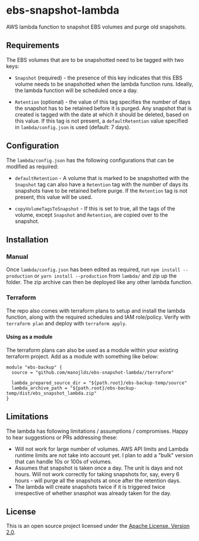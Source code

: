 # ebs-snapshot-lambda

AWS lambda function to snapshot EBS volumes and purge old snapshots.

## Requirements

The EBS volumes that are to be snapshotted need to be tagged with two keys:

- `Snapshot` (required) - the presence of this key indicates that this EBS volume needs to be snapshotted when the lambda function runs. Ideally, the lambda function will be scheduled once a day.

- `Retention` (optional) - the value of this tag specifies the number of days the snapshot has to be retained before it is purged. Any snapshot that is created is tagged with the date at which it should be deleted, based on this value. If this tag is not present, a `defaultRetention` value specified in `lambda/config.json` is used (default: 7 days).

## Configuration

The `lambda/config.json` has the following configurations that can be modified as required:

- `defaultRetention` - A volume that is marked to be snapshotted with the `Snapshot` tag can also have a `Retention` tag with the number of days its snapshots have to be retained before purge. If the `Retention` tag is not present, this value will be used.

- `copyVolumeTagsToSnapshot` - If this is set to true, all the tags of the volume, except `Snapshot` and `Retention`, are copied over to the snapshot.

## Installation

### Manual

Once `lambda/config.json` has been edited as required, run `npm install --production` or `yarn install --production` from `lambda/` and zip up the folder. The zip archive can then be deployed like any other lambda function.

### Terraform

The repo also comes with terraform plans to setup and install the lambda function, along with the required schedules and IAM role/policy. Verify with `terraform plan` and deploy with `terraform apply`.

#### Using as a module

The terraform plans can also be used as a module within your existing terraform project. Add as a module with something like below:

```hcl
module "ebs-backup" {
  source = "github.com/manojlds/ebs-snapshot-lambda//terraform"

  lambda_prepared_source_dir = "${path.root}/ebs-backup-temp/source"
  lambda_archive_path = "${path.root}/ebs-backup-temp/dist/ebs_snapshot_lambda.zip"
}
```

## Limitations

The lambda has following limitations / assumptions / compromises. Happy to hear suggestions or PRs addressing these:

- Will not work for large number of volumes. AWS API limits and Lambda runtime limits are not take into account yet. I plan to add a "bulk" version that can handle 10s or 100s of volumes.
- Assumes that snapshot is taken once a day. The unit is days and not hours. Will not work correctly for taking snapshots for, say, every 6 hours - will purge all the snapshots at once after the retention days.
- The lambda will create snapshots twice if it is triggered twice irrespective of whether snasphot was already taken for the day.


## License

This is an open source project licensed under the [Apache License, Version 2.0](https://www.apache.org/licenses/LICENSE-2.0).

